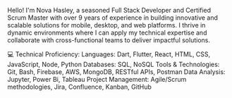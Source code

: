 Hello! I'm Nova Hasley, a seasoned Full Stack Developer and Certified Scrum Master with over 9 years of experience in building innovative and scalable solutions for mobile, desktop, and web platforms. I thrive in dynamic environments where I can apply my technical expertise and collaborate with cross-functional teams to deliver impactful solutions. 

💻 Technical Proficiency:
Languages: Dart, Flutter, React, HTML, CSS, JavaScript, Node, Python
Databases: SQL, NoSQL
Tools & Technologies: Git, Bash, Firebase, AWS, MongoDB, RESTful APIs, Postman
Data Analysis: Jupyter, Power Bi, Tableau
Project Management: Agile/Scrum methodologies, Jira, Confluence, Kanban, GitHub
